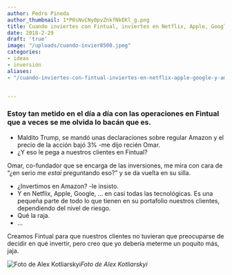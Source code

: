 ```yaml
---
author: Pedro Pineda
author_thumbnail: 1*P0sNvCNy0pvZnkfNkEKl_g.png
title: Cuando inviertes con Fintual, inviertes en Netflix, Apple, Google y Amazon.
date: 2018-2-29
draft: 'true'
image: "/uploads/cuando-invier8500.jpeg"
categories:
- ideas
- inversión
aliases:
- "/cuando-inviertes-con-fintual-inviertes-en-netflix-apple-google-y-amazon-a6bb1c15274d/"


---
```


### Estoy tan metido en el día a día con las operaciones en Fintual que a veces se me olvida lo bacán que es.

- Maldito Trump, se mandó unas declaraciones sobre regular Amazon y el precio de la acción bajó 3% -me dijo recién Omar.
- ¿Y eso le pega a nuestros clientes en Fintual?

Omar, co-fundador que se encarga de las inversiones, me mira con cara de “¿en serio me *estai* preguntando eso?” y se da vuelta en su silla.

- ¿Invertimos en Amazon? -le insisto.
- Y en Netflix, Apple, Google, … en casi todas las tecnológicas. Es una pequeña parte de todo lo que tienen en su portafolio nuestros clientes, dependiendo del nivel de riesgo.
- Qué la raja.
- …

Creamos Fintual para que nuestros clientes no tuvieran que preocuparse de decidir en qué invertir, pero creo que yo debería meterme un poquito más, jaja.

![Foto de Alex Kotliarskyi](/uploads/cuando-invier8500.jpeg)*Foto de Alex Kotliarskyi*
